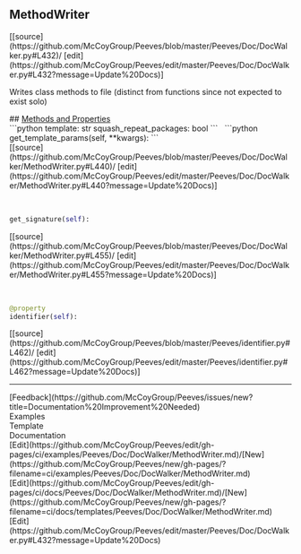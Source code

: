 ## <a id="Peeves.Doc.DocWalker.MethodWriter">MethodWriter</a> 

<div class="docs-source-link" markdown="1">
[[source](https://github.com/McCoyGroup/Peeves/blob/master/Peeves/Doc/DocWalker.py#L432)/
[edit](https://github.com/McCoyGroup/Peeves/edit/master/Peeves/Doc/DocWalker.py#L432?message=Update%20Docs)]
</div>

Writes class methods to file
(distinct from functions since not expected to exist solo)







<div class="collapsible-section">
 <div class="collapsible-section collapsible-section-header" markdown="1">
## <a class="collapse-link" data-toggle="collapse" href="#methods" markdown="1"> Methods and Properties</a> <a class="float-right" data-toggle="collapse" href="#methods"><i class="fa fa-chevron-down"></i></a>
 </div>
 <div class="collapsible-section collapsible-section-body collapse " id="methods" markdown="1">
 ```python
template: str
squash_repeat_packages: bool
```
<a id="Peeves.Doc.DocWalker.MethodWriter.get_template_params" class="docs-object-method">&nbsp;</a> 
```python
get_template_params(self, **kwargs): 
```
<div class="docs-source-link" markdown="1">
[[source](https://github.com/McCoyGroup/Peeves/blob/master/Peeves/Doc/DocWalker/MethodWriter.py#L440)/
[edit](https://github.com/McCoyGroup/Peeves/edit/master/Peeves/Doc/DocWalker/MethodWriter.py#L440?message=Update%20Docs)]
</div>


<a id="Peeves.Doc.DocWalker.MethodWriter.get_signature" class="docs-object-method">&nbsp;</a> 
```python
get_signature(self): 
```
<div class="docs-source-link" markdown="1">
[[source](https://github.com/McCoyGroup/Peeves/blob/master/Peeves/Doc/DocWalker/MethodWriter.py#L455)/
[edit](https://github.com/McCoyGroup/Peeves/edit/master/Peeves/Doc/DocWalker/MethodWriter.py#L455?message=Update%20Docs)]
</div>


<a id="str.identifier" class="docs-object-method">&nbsp;</a> 
```python
@property
identifier(self): 
```
<div class="docs-source-link" markdown="1">
[[source](https://github.com/McCoyGroup/Peeves/blob/master/Peeves/identifier.py#L462)/
[edit](https://github.com/McCoyGroup/Peeves/edit/master/Peeves/identifier.py#L462?message=Update%20Docs)]
</div>
 </div>
</div>











---


<div markdown="1" class="text-muted">
<div class="container">
  <div class="row">
   <div class="col" markdown="1">
[Feedback](https://github.com/McCoyGroup/Peeves/issues/new?title=Documentation%20Improvement%20Needed)   
</div>
</div>
  <div class="row">
   <div class="col" markdown="1">
Examples   
</div>
   <div class="col" markdown="1">
Template   
</div>
   <div class="col" markdown="1">
Documentation   
</div>
</div>
  <div class="row">
   <div class="col" markdown="1">
[Edit](https://github.com/McCoyGroup/Peeves/edit/gh-pages/ci/examples/Peeves/Doc/DocWalker/MethodWriter.md)/[New](https://github.com/McCoyGroup/Peeves/new/gh-pages/?filename=ci/examples/Peeves/Doc/DocWalker/MethodWriter.md)   
</div>
   <div class="col" markdown="1">
[Edit](https://github.com/McCoyGroup/Peeves/edit/gh-pages/ci/docs/Peeves/Doc/DocWalker/MethodWriter.md)/[New](https://github.com/McCoyGroup/Peeves/new/gh-pages/?filename=ci/docs/templates/Peeves/Doc/DocWalker/MethodWriter.md)   
</div>
   <div class="col" markdown="1">
[Edit](https://github.com/McCoyGroup/Peeves/edit/master/Peeves/Doc/DocWalker.py#L432?message=Update%20Docs)   
</div>
</div>
</div>
</div>